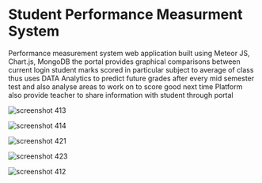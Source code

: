 # Student Performance Measurment System

Performance measurement system web application built using Meteor JS, Chart.js, MongoDB 
the portal provides graphical comparisons between current login student marks scored in particular subject to average of class thus uses DATA Analytics to predict future grades after every mid semester test and also analyse areas to work on to score good next time
Platform also provide teacher to share information with student through portal


![screenshot 413](https://user-images.githubusercontent.com/24519869/39533360-74cf1824-4e4c-11e8-941a-a74bfbf84d8e.png)


![screenshot 414](https://user-images.githubusercontent.com/24519869/39533361-75283210-4e4c-11e8-8404-ccbfe9551569.png)

![screenshot 421](https://user-images.githubusercontent.com/24519869/39533357-73b8d722-4e4c-11e8-9355-fd0d92aa3514.png)


![screenshot 423](https://user-images.githubusercontent.com/24519869/39533358-741daabc-4e4c-11e8-80ae-1671f79606df.png)


![screenshot 412](https://user-images.githubusercontent.com/24519869/39533548-f7c35740-4e4c-11e8-98eb-e4fe0bcf7fd6.png)

